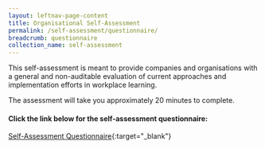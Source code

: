 ```yaml
---
layout: leftnav-page-content
title: Organisational Self-Assessment
permalink: /self-assessment/questionnaire/
breadcrumb: questionnaire
collection_name: self-assessment
---
```


This self-assessment is meant to provide companies and organisations with a general and non-auditable evaluation of current approaches and implementation efforts in workplace learning. 

The assessment will take you approximately 20 minutes to complete.

#### Click the link below for the self-assessment questionnaire:
[Self-Assessment Questionnaire](https://form.gov.sg/5faad2cb5ba2e70011d6cf1f){:target="_blank"}


